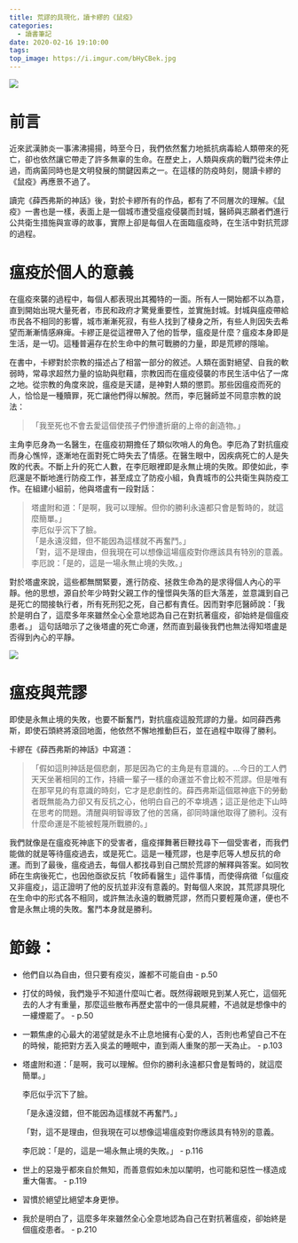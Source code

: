```yaml
---
title: 荒謬的具現化，讀卡繆的《鼠疫》
categories:
  - 讀書筆記
date: 2020-02-16 19:10:00
tags:
top_image: https://i.imgur.com/bHyCBek.jpg
---
```

<!-- more -->
![](https://i.imgur.com/bHyCBek.jpg)
# 前言
近來武漢肺炎一事沸沸揚揚，時至今日，我們依然奮力地抵抗病毒給人類帶來的死亡，卻也依然讓它帶走了許多無辜的生命。在歷史上，人類與疾病的戰鬥從未停止過，而病菌同時也是文明發展的關鍵因素之一。在這樣的防疫時刻，閱讀卡繆的《鼠疫》再應景不過了。

讀完《薛西弗斯的神話》後，對於卡繆所有的作品，都有了不同層次的理解。《鼠疫》一書也是一樣，表面上是一個城市遭受瘟疫侵襲而封城，醫師與志願者們進行公共衛生措施與宣導的故事，實際上卻是每個人在面臨瘟疫時，在生活中對抗荒謬的過程。

# 瘟疫於個人的意義
在瘟疫來襲的過程中，每個人都表現出其獨特的一面。所有人一開始都不以為意，直到開始出現大量死者，市民和政府才驚覺重要性，並實施封城。封城與瘟疫帶給市民各不相同的影響，城市漸漸死寂，有些人找到了棲身之所，有些人則因失去希望而漸漸情感麻痺。卡繆正是從這裡帶入了他的哲學，瘟疫是什麼？瘟疫本身即是生活，是一切。這種普遍存在於生命中的無可戰勝的力量，即是荒繆的隱喻。

在書中，卡繆對於宗教的描述占了相當一部分的敘述。人類在面對絕望、自我的軟弱時，常尋求超然力量的協助與慰藉，宗教因而在瘟疫侵襲的市民生活中佔了一席之地。從宗教的角度來說，瘟疫是天譴，是神對人類的懲罰。那些因瘟疫而死的人，恰恰是一種贖罪，死亡讓他們得以解脫。然而，李厄醫師並不同意宗教的說法：
>「我至死也不會去愛這個使孩子們慘遭折磨的上帝的創造物。」

主角李厄身為一名醫生，在瘟疫初期擔任了類似吹哨人的角色。李厄為了對抗瘟疫而身心憔悴，逐漸地在面對死亡時失去了情感。在醫生眼中，因疾病死亡的人是失敗的代表。不斷上升的死亡人數，在李厄眼裡即是永無止境的失敗。即使如此，李厄還是不斷地進行防疫工作，甚至成立了防疫小組，負責城市的公共衛生與防疫工作。在組建小組前，他與塔盧有一段對話：
> 塔盧附和道：「是啊，我可以理解。但你的勝利永遠都只會是暫時的，就這麼簡單。」\
> 李厄似乎沉下了臉。\
> 「是永遠沒錯，但不能因為這樣就不再奮鬥。」\
> 「對，這不是理由，但我現在可以想像這場瘟疫對你應該具有特別的意義。\
> 李厄說：「是的，這是一場永無止境的失敗。」

對於塔盧來說，這些都無關緊要，進行防疫、拯救生命為的是求得個人內心的平靜。他的思想，源自於年少時對父親工作的憧憬與失落的巨大落差，並意識到自己是死亡的間接執行者，所有死刑犯之死，自己都有責任。因而對李厄醫師說：「我於是明白了，這麼多年來雖然全心全意地認為自己在對抗著瘟疫，卻始終是個瘟疫患者。」
這句話暗示了之後塔盧的死亡命運，然而直到最後我們也無法得知塔盧是否得到內心的平靜。

![](https://i.imgur.com/Or1uaR1.jpg)

# 瘟疫與荒謬
即使是永無止境的失敗，也要不斷奮鬥，對抗瘟疫這股荒謬的力量。如同薛西弗斯，即使石頭終將滾回地面，他依然不懈地推動巨石，並在過程中取得了勝利。

卡繆在《薛西弗斯的神話》中寫道：

> 「假如這則神話是個悲劇，那是因為它的主角是有意識的。…今日的工人們天天坐著相同的工作，持續一輩子一樣的命運並不會比較不荒謬。但是唯有在那罕見的有意識的時刻，它才是悲劇性的。薛西弗斯這個眾神底下的勞動者既無能為力卻又有反抗之心，他明白自己的不幸境遇；這正是他走下山時在思考的問題。清醒與明智導致了他的苦痛，卻同時讓他取得了勝利。沒有什麼命運是不能被輕蔑所戰勝的。」 

我們就像是在瘟疫死神底下的受害者，瘟疫揮舞著巨鞭找尋下一個受害者，而我們能做的就是等待瘟疫過去，或是死亡。這是一種荒謬，也是李厄等人想反抗的命運。而到了最後，瘟疫過去，每個人都找尋到自己關於荒謬的解釋與答案。如同牧師在生病後死亡，也因他亟欲反抗「牧師看醫生」這件事情，而使得病徵「似瘟疫又非瘟疫」，這正證明了他的反抗並非沒有意義的。對每個人來說，其荒謬具現化在生命中的形式各不相同，或許無法永遠的戰勝荒謬，然而只要輕蔑命運，便也不會是永無止境的失敗。奮鬥本身就是勝利。


# 節錄：

- 他們自以為自由，但只要有疫災，誰都不可能自由 - p.50
- 打仗的時候，我們幾乎不知道什麼叫亡者。既然得親眼見到某人死亡，這個死去的人才有重量，那麼這些散布再歷史當中的一億具屍體，不過就是想像中的一縷煙罷了。 - p.50
- 一顆焦慮的心最大的渴望就是永不止息地擁有心愛的人，否則也希望自己不在的時候，能把對方丟入吳孟的睡眠中，直到兩人重聚的那一天為止。 - p.103
- 塔盧附和道：「是啊，我可以理解。但你的勝利永遠都只會是暫時的，就這麼簡單。」

    李厄似乎沉下了臉。

    「是永遠沒錯，但不能因為這樣就不再奮鬥。」

    「對，這不是理由，但我現在可以想像這場瘟疫對你應該具有特別的意義。

    李厄說：「是的，這是一場永無止境的失敗。」 - p.116

- 世上的惡幾乎都來自於無知，而善意假如未加以闡明，也可能和惡性一樣造成重大傷害。 - p.119
- 習慣於絕望比絕望本身更慘。
- 我於是明白了，這麼多年來雖然全心全意地認為自己在對抗著瘟疫，卻始終是個瘟疫患者。 - p.210